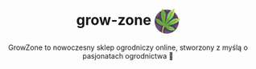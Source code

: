 <div align="center">

# grow-zone <img src="./icon.png" alt="icon" width="50" align="center" />

GrowZone to nowoczesny sklep ogrodniczy online, stworzony z myślą o pasjonatach ogrodnictwa 🌱

</div>
